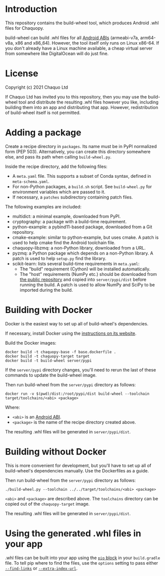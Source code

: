 # Introduction

This repository contains the build-wheel tool, which produces Android .whl files for Chaquopy.

build-wheel can build .whl files for all [Android
ABIs](https://developer.android.com/ndk/guides/abis) (armeabi-v7a, arm64-v8a, x86 and x86_64).
However, the tool itself only runs on Linux x86-64. If you don't already have a Linux machine
available, a cheap virtual server from somewhere like DigitalOcean will do just fine.


# License

Copyright (c) 2021 Chaquo Ltd

If Chaquo Ltd has invited you to this repository, then you may use the build-wheel tool and
distribute the resulting .whl files however you like, including building them into an app and
distributing that app. However, redistribution of build-wheel itself is not permitted.


# Adding a package

Create a recipe directory in `packages`. Its name must be in PyPI normalized form (PEP 503).
Alternatively, you can create this directory somewhere else, and pass its path when calling
`build-wheel.py`.

Inside the recipe directory, add the following files:

* A `meta.yaml` file. This supports a subset of Conda syntax, defined in `meta-schema.yaml`.
* For non-Python packages, a `build.sh` script. See `build-wheel.py` for environment variables
  which are passed to it.
* If necessary, a `patches` subdirectory containing patch files.

The following examples are included:

* multidict: a minimal example, downloaded from PyPI.
* cryptography: a package with a build-time requirement.
* python-example: a pybind11-based package, downloaded from a Git repository.
* cmake-example: similar to python-example, but uses cmake. A patch is used to help cmake find
  the Android toolchain file.
* chaquopy-libzmq: a non-Python library, downloaded from a URL.
* pyzmq: a Python package which depends on a non-Python library. A patch is used to help
  `setup.py` find the library.
* scikit-learn: lists several build-time requirements in `meta.yaml`:
  * The "build" requirement (Cython) will be installed automatically.
  * The "host" requirements (NumPy etc.) should be downloaded from [the public
    repository](https://chaquo.com/pypi-7.0/) and copied into `server/pypi/dist` before running
    the build. A patch is used to allow NumPy and SciPy to be imported during the build.


# Building with Docker

Docker is the easiest way to set up all of build-wheel's dependencies.

If necessary, install Docker using the [instructions on its
website](https://docs.docker.com/install/#supported-platforms).

Build the Docker images:

    docker build -t chaquopy-base -f base.dockerfile .
    docker build -t chaquopy-target target
    docker build -t build-wheel server/pypi

If the `server/pypi` directory changes, you'll need to rerun the last of these commands to
update the build-wheel image.

Then run build-wheel from the `server/pypi` directory as follows:

    docker run -v $(pwd)/dist:/root/pypi/dist build-wheel --toolchain target/toolchains/<abi> <package>

Where:

* `<abi>` is an [Android ABI](https://developer.android.com/ndk/guides/abis).
* `<package>` is the name of the recipe directory created above.

The resulting .whl files will be generated in `server/pypi/dist`.


# Building without Docker

This is more convenient for development, but you'll have to set up all of build-wheel's
dependencies manually. Use the Dockerfiles as a guide.

Then run build-wheel from the `server/pypi` directory as follows:

    ./build-wheel.py --toolchain ../../target/toolchains/<abi> <package>

`<abi>` and `<package>` are described above. The `toolchains` directory can be copied out of
the `chaquopy-target` image.

The resulting .whl files will be generated in `server/pypi/dist`.


# Using the generated .whl files in your app

.whl files can be built into your app using the [`pip`
block](https://chaquo.com/chaquopy/doc/current/android.html#requirements) in your
`build.gradle` file. To tell pip where to find the files, use the `options` setting to pass
either [`--find-links`](https://pip.pypa.io/en/stable/reference/pip_install/#cmdoption-f) or
[`--extra-index-url`](https://pip.pypa.io/en/stable/reference/pip_install/#cmdoption-extra-index-url).
